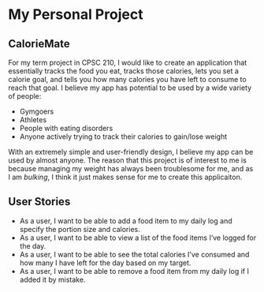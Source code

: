
# **My Personal Project**

## CalorieMate

For my term project in CPSC 210, I would like to create an application that essentially tracks the food you eat, tracks those calories, lets you set a calorie goal, and tells you how many calories you have left to consume to reach that goal. 
I believe my app has potential to be used by a wide variety of people:
- Gymgoers
- Athletes
- People with eating disorders
- Anyone actively trying to track their calories to gain/lose weight

With an extremely simple and user-friendly design, I believe my app can be used by almost anyone. The reason that this project is of interest to me is because managing my weight has always been troublesome for me, and as I am *bulking*, I think it just makes sense for me to create this applicaiton. 

## User Stories

- As a user, I want to be able to add a food item to my daily log and specify the portion size and calories.
- As a user, I want to be able to view a list of the food items I’ve logged for the day.
- As a user, I want to be able to see the total calories I’ve consumed and how many I have left for the day based on my target.
- As a user, I want to be able to remove a food item from my daily log if I added it by mistake.

